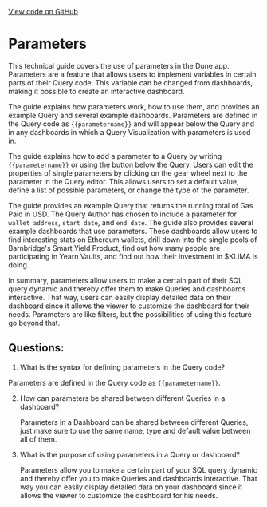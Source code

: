 [View code on GitHub](https://dune.com/blob/master/app\queries\parameters.md)

# Parameters

This technical guide covers the use of parameters in the Dune app. Parameters are a feature that allows users to implement variables in certain parts of their Query code. This variable can be changed from dashboards, making it possible to create an interactive dashboard. 

The guide explains how parameters work, how to use them, and provides an example Query and several example dashboards. Parameters are defined in the Query code as `{{parametername}}` and will appear below the Query and in any dashboards in which a Query Visualization with parameters is used in. 

The guide explains how to add a parameter to a Query by writing `{{parametername}}` or using the button below the Query. Users can edit the properties of single parameters by clicking on the gear wheel next to the parameter in the Query editor. This allows users to set a default value, define a list of possible parameters, or change the type of the parameter. 

The guide provides an example Query that returns the running total of Gas Paid in USD. The Query Author has chosen to include a parameter for `wallet address`, `start date`, and `end date`. The guide also provides several example dashboards that use parameters. These dashboards allow users to find interesting stats on Ethereum wallets, drill down into the single pools of Barnbridge's Smart Yield Product, find out how many people are participating in Yearn Vaults, and find out how their investment in $KLIMA is doing. 

In summary, parameters allow users to make a certain part of their SQL query dynamic and thereby offer them to make Queries and dashboards interactive. That way, users can easily display detailed data on their dashboard since it allows the viewer to customize the dashboard for their needs. Parameters are like filters, but the possibilities of using this feature go beyond that.
## Questions: 
 1. What is the syntax for defining parameters in the Query code?
   
   Parameters are defined in the Query code as `{{parametername}}`.

2. How can parameters be shared between different Queries in a dashboard?
   
   Parameters in a Dashboard can be shared between different Queries, just make sure to use the same name, type and default value between all of them.

3. What is the purpose of using parameters in a Query or dashboard?
   
   Parameters allow you to make a certain part of your SQL query dynamic and thereby offer you to make Queries and dashboards interactive. That way you can easily display detailed data on your dashboard since it allows the viewer to customize the dashboard for his needs.